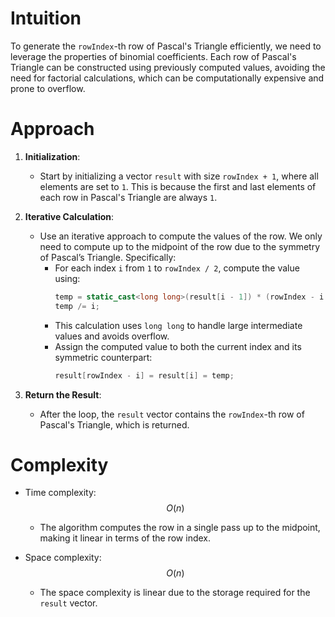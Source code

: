 # Intuition
To generate the `rowIndex`-th row of Pascal's Triangle efficiently, we need to leverage the properties of binomial coefficients. Each row of Pascal's Triangle can be constructed using previously computed values, avoiding the need for factorial calculations, which can be computationally expensive and prone to overflow.

# Approach
1. **Initialization**:
   - Start by initializing a vector `result` with size `rowIndex + 1`, where all elements are set to `1`. This is because the first and last elements of each row in Pascal's Triangle are always `1`.

2. **Iterative Calculation**:
   - Use an iterative approach to compute the values of the row. We only need to compute up to the midpoint of the row due to the symmetry of Pascal’s Triangle. Specifically:
     - For each index `i` from `1` to `rowIndex / 2`, compute the value using:
       ```cpp
       temp = static_cast<long long>(result[i - 1]) * (rowIndex - i + 1);
       temp /= i;
       ```
     - This calculation uses `long long` to handle large intermediate values and avoids overflow.
     - Assign the computed value to both the current index and its symmetric counterpart:
       ```cpp
       result[rowIndex - i] = result[i] = temp;
       ```

3. **Return the Result**:
   - After the loop, the `result` vector contains the `rowIndex`-th row of Pascal's Triangle, which is returned.

# Complexity
- Time complexity: $$O(n)$$
  - The algorithm computes the row in a single pass up to the midpoint, making it linear in terms of the row index.

- Space complexity: $$O(n)$$
  - The space complexity is linear due to the storage required for the `result` vector.

